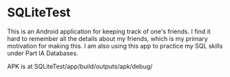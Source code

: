 # SQLiteTest
This is an Android application for keeping track of one's friends. I find it hard to remember all the details about my friends, which is my primary motivation for making this. I am also using this app to practice my SQL skills under Part IA Databases.

APK is at SQLiteTest/app/build/outputs/apk/debug/
